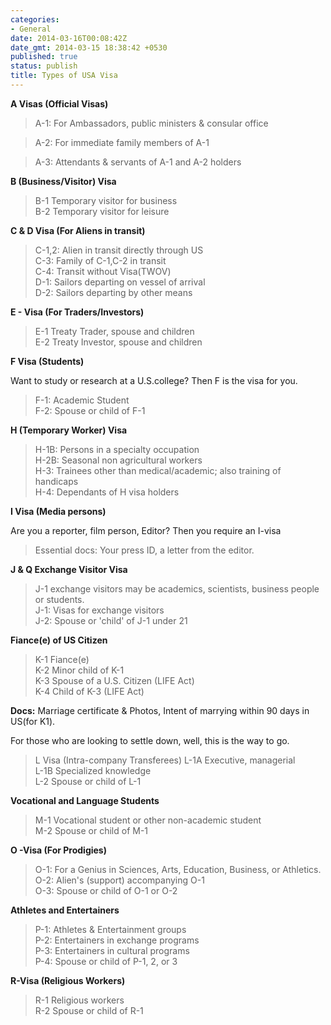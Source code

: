 ```yaml
---
categories:
- General
date: 2014-03-16T00:08:42Z
date_gmt: 2014-03-15 18:38:42 +0530
published: true
status: publish
title: Types of USA Visa
---
```


**A Visas (Official Visas)**

> A-1: For Ambassadors, public ministers & consular office 

> A-2: For immediate family members of A-1 

> A-3: Attendants & servants of A-1 and A-2 holders  

**B (Business/Visitor) Visa**

> B-1 Temporary visitor for business  
> B-2 Temporary visitor for leisure  

**C & D Visa (For Aliens in transit)**

> C-1,2: Alien in transit directly through US  
> C-3: Family of C-1,C-2 in transit  
> C-4: Transit without Visa(TWOV)  
> D-1: Sailors departing on vessel of arrival  
> D-2: Sailors departing by other means  

**E - Visa (For Traders/Investors)**

> E-1 Treaty Trader, spouse and children  
> E-2 Treaty Investor, spouse and children  

**F Visa (Students)**

Want to study or research at a U.S.college? Then F is the visa for you.

> F-1: Academic Student  
> F-2: Spouse or child of F-1

**H (Temporary Worker) Visa**

> H-1B: Persons in a specialty occupation  
> H-2B: Seasonal non agricultural workers  
> H-3: Trainees other than medical/academic; also training of handicaps  
> H-4: Dependants of H visa holders  

**I Visa (Media persons)**

Are you a reporter, film person, Editor? Then you require an I-visa

> Essential docs: Your press ID, a letter from the editor.  

**J & Q Exchange Visitor Visa**

> J-1 exchange visitors may be academics, scientists, business people or students.  
> J-1: Visas for exchange visitors  
> J-2: Spouse or 'child' of J-1 under 21  

**Fiance(e) of US Citizen**

> K-1 Fiance(e)  
> K-2 Minor child of K-1  
> K-3 Spouse of a U.S. Citizen (LIFE Act)  
> K-4 Child of K-3 (LIFE Act)  

**Docs:** Marriage certificate & Photos, Intent of marrying within 90 days in US(for K1).

For those who are looking to settle down, well, this is the way to go.

> L Visa (Intra-company Transferees) 
> L-1A Executive, managerial  
> L-1B Specialized knowledge  
> L-2 Spouse or child of L-1  

**Vocational and Language Students**

> M-1 Vocational student or other non-academic student  
> M-2 Spouse or child of M-1  

**O -Visa (For Prodigies)**

> O-1: For a Genius in Sciences, Arts, Education, Business, or Athletics.  
> O-2: Alien's (support) accompanying O-1  
> O-3: Spouse or child of O-1 or O-2  

**Athletes and Entertainers**

> P-1: Athletes & Entertainment groups  
> P-2: Entertainers in exchange programs  
> P-3: Entertainers in cultural programs  
> P-4: Spouse or child of P-1, 2, or 3  

**R-Visa (Religious Workers)**

> R-1 Religious workers  
> R-2 Spouse or child of R-1  
